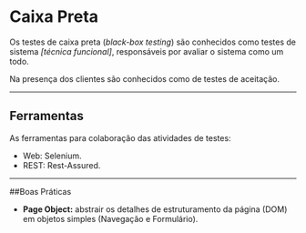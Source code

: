 # Caixa Preta
Os testes de caixa preta (*black-box testing*) são conhecidos como testes de sistema *[técnica funcional]*, responsáveis por avaliar o sistema como um todo.

Na presença dos clientes são conhecidos como de testes de aceitação.

---

## Ferramentas
As ferramentas para colaboração das atividades de testes:

* Web: Selenium.
* REST: Rest-Assured.

---

##Boas Práticas

* **Page Object:** abstrair os detalhes de estruturamento da página (DOM) em objetos simples (Navegação e Formulário).
